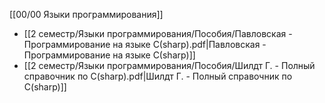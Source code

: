 [[00/00 Языки программирования]]

- [[2 семестр/Языки программирования/Пособия/Павловская - Программирование на языке С(sharp).pdf|Павловская - Программирование на языке С(sharp)]]
- [[2 семестр/Языки программирования/Пособия/Шилдт Г. - Полный справочник по C(sharp).pdf|Шилдт Г. - Полный справочник по C(sharp)]]